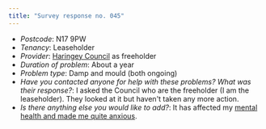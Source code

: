 ```yaml
---
title: "Survey response no. 045"
---
```


- *Postcode*: N17 9PW 
- *Tenancy*: Leaseholder  
- *Provider*: [Haringey Council](providers/haringey) as freeholder  
- *Duration of problem*: About a year  
- *Problem type*: Damp and mould (both ongoing)  
- *Have you contacted anyone for help with these problems? What was their response?*: I asked the Council who are the freeholder (I am the leaseholder). They looked at it but haven't taken any more action.  
- *Is there anything else you would like to add?*: It  has affected my [mental health and made me quite anxious](cause-effect-affect/mental-health).